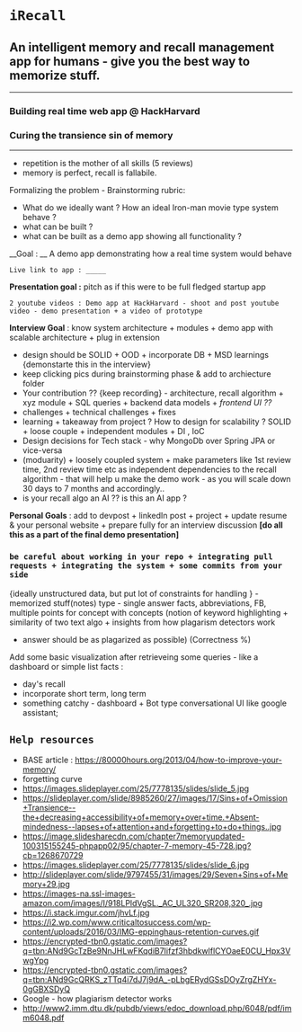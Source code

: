 # `iRecall`
## An intelligent memory and recall management app for humans - give you the best way to memorize stuff.
---
### Building real time web app @ HackHarvard
### Curing the transience sin of memory

---

* repetition is the mother of all skills (5 reviews)
* memory is perfect, recall is fallabile.


Formalizing the problem - 
Brainstorming rubric:
* What do we ideally want ? How an ideal Iron-man movie type system behave ?
* what can be built ?
* what can be built as a demo app showing all functionality ?

__Goal : __ A demo app demonstrating how a real time system would behave 

`Live link to app : _____ ` 

__Presentation goal :__ pitch as if this were to be full fledged startup app

`2 youtube videos : Demo app at HackHarvard - shoot and post youtube video - demo presentation + a video of prototype` 

__Interview Goal__ : know system architecture + modules + demo app with scalable architecture + plug in extension
* design should be SOLID + OOD + incorporate DB + MSD learnings {demonstarte this in the interview}
* keep clicking pics during brainstorming phase & add to archiecture folder 
* Your contribution ?? {keep recording} - architecture, recall algorithm + xyz module + SQL queries + backend data models + _frontend UI ??_
* challenges + technical challenges + fixes
* learning + takeaway from project ? How to design for scalability ? SOLID + loose couple + independent modules + DI , IoC
* Design decisions for Tech stack - why MongoDb over Spring JPA or vice-versa
* (moduarity) + loosely coupled system + make parameters like 1st review time, 2nd review time etc as independent dependencies 
to the recall algorithm - that will help u make the demo work - as you will scale down 30 days to 7 months and accordingly..
* is your recall algo an AI ?? is this an AI app ?

__Personal Goals__ : add to devpost + linkedIn post + project + update resume & your personal website + 
prepare fully for an interview discussion __[do all this as a part of the final demo presentation]__

### `be careful about working in your repo + integrating pull requests + integrating the system + some commits from your side`


{ideally unstructured data, but put lot of constraints for handling } - memorized stuff(notes) type - single answer facts, abbreviations, FB, multiple points for concept with 
concepts (notion of keyword highlighting + similarity of two text algo + insights from how plagarism detectors work 
- answer should be as plagarized as possible) (Correctness %)

Add some basic visualization after retrieveing some queries - like a dashboard or simple list facts :
* day's recall
* incorporate short term, long term 
* something catchy - dashboard + Bot type conversational UI like google assistant;


## `Help resources`

* BASE article : https://80000hours.org/2013/04/how-to-improve-your-memory/
* forgetting curve
* https://images.slideplayer.com/25/7778135/slides/slide_5.jpg
* https://slideplayer.com/slide/8985260/27/images/17/Sins+of+Omission+Transience--the+decreasing+accessibility+of+memory+over+time.+Absent-mindedness--lapses+of+attention+and+forgetting+to+do+things..jpg
* https://image.slidesharecdn.com/chapter7memoryupdated-100315155245-phpapp02/95/chapter-7-memory-45-728.jpg?cb=1268670729
* https://images.slideplayer.com/25/7778135/slides/slide_6.jpg
* http://slideplayer.com/slide/9797455/31/images/29/Seven+Sins+of+Memory+29.jpg
* https://images-na.ssl-images-amazon.com/images/I/918LPldVgSL._AC_UL320_SR208,320_.jpg
* https://i.stack.imgur.com/jhvLf.jpg
* https://i2.wp.com/www.criticaltosuccess.com/wp-content/uploads/2016/03/IMG-eppinghaus-retention-curves.gif
* https://encrypted-tbn0.gstatic.com/images?q=tbn:ANd9GcTzBe9NnJHLwFKqdiB7Iifzf3hbdkwlflCYOaeE0CU_Hpx3VwgYpg
* https://encrypted-tbn0.gstatic.com/images?q=tbn:ANd9GcQRKS_zTTq4i7dJ7j9dA_-pLbgERydGSsDOyZrgZHYx-0gGBXSDyQ
* Google - how plagiarism detector works
* http://www2.imm.dtu.dk/pubdb/views/edoc_download.php/6048/pdf/imm6048.pdf


